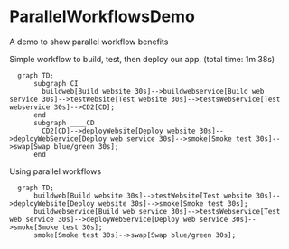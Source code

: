 # ParallelWorkflowsDemo
A demo to show parallel workflow benefits

Simple workflow to build, test, then deploy our app. (total time: 1m 38s)
```mermaid
  graph TD;
      subgraph CI
        buildweb[Build website 30s]-->buildwebservice[Build web service 30s]-->testWebsite[Test website 30s]-->testsWebservice[Test webservice 30s]-->CD2[CD];
      end
      subgraph ____CD
        CD2[CD]-->deployWebsite[Deploy website 30s]-->deployWebService[Deploy web service 30s]-->smoke[Smoke test 30s]-->swap[Swap blue/green 30s];
      end
```

Using parallel workflows
```mermaid
  graph TD;
      buildweb[Build website 30s]-->testWebsite[Test website 30s]-->deployWebsite[Deploy website 30s]-->smoke[Smoke test 30s];
      buildwebservice[Build web service 30s]-->testsWebservice[Test web service 30s]-->deployWebService[Deploy web service 30s]-->smoke[Smoke test 30s];
      smoke[Smoke test 30s]-->swap[Swap blue/green 30s];
```
